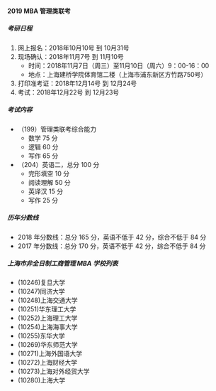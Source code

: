 
#### 2019 MBA 管理类联考

##### 考研日程
1. 网上报名：2018年10月10号 到 10月31号
2. 现场确认：2018年11月7号 到 11月10号
    * 时间：2018年11月7日（周三）至11月10日（周六）9：00-16：00
    * 地点：上海建桥学院体育馆二楼（上海市浦东新区方竹路750号）
3. 打印准考证：2018年12月14号 到 12月24号
4. 考试：2018年12月22号 到 12月23号

##### 考试内容
* （199）管理类联考综合能力
  * 数学 75 分
  * 逻辑 60 分
  * 写作 65 分
* （204）英语二，总分 100 分
  * 完形填空 10 分
  * 阅读理解 50 分
  * 英译汉 15 分
  * 写作 25 分

##### 历年分数线
* 2018 年分数线：总分 165 分，英语不低于 42 分，综合不低于 84 分
* 2017 年分数线：总分 170 分，英语不低于 42 分，综合不低于 84 分

##### 上海市非全日制工商管理 MBA 学校列表
* (10246)复旦大学
* (10247)同济大学
* (10248)上海交通大学
* (10251)华东理工大学
* (10252)上海理工大学
* (10254)上海海事大学
* (10255)东华大学
* (10269)华东师范大学
* (10271)上海外国语大学
* (10272)上海财经大学
* (10273)上海对外经贸大学
* (10280)上海大学
